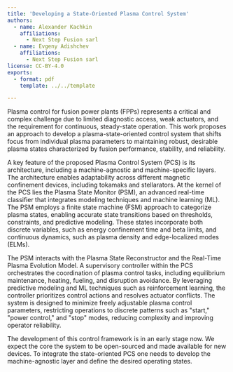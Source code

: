 ```yaml
---
title: 'Developing a State-Oriented Plasma Control System'
authors:
  - name: Alexander Kachkin
    affiliations:
      - Next Step Fusion sarl
  - name: Evgeny Adishchev
    affiliations:
      - Next Step Fusion sarl
license: CC-BY-4.0
exports:
  - format: pdf
    template: ../../template

---
```


Plasma control for fusion power plants (FPPs) represents a critical and complex challenge due to limited diagnostic access, weak actuators, and the requirement for continuous, steady-state operation. This work proposes an approach to develop a plasma-state-oriented control system that shifts focus from individual plasma parameters to maintaining robust, desirable plasma states characterized by fusion performance, stability, and reliability.

A key feature of the proposed Plasma Control System (PCS) is its architecture,
including a machine-agnostic and machine-specific layers.
The architecture enables adaptability across different magnetic confinement devices, including tokamaks and stellarators. At the kernel of the PCS lies the Plasma State Monitor (PSM), an advanced real-time classifier that integrates modeling techniques and machine learning (ML). The PSM employs a finite state machine (FSM) approach to categorize plasma states, enabling accurate state transitions based on thresholds, constraints, and predictive modeling. These states incorporate both discrete variables, such as energy confinement time and beta limits, and continuous dynamics, such as plasma density and edge-localized modes (ELMs).

The PSM interacts with the Plasma State Reconstructor and the Real-Time Plasma Evolution Model. A supervisory controller within the PCS orchestrates the coordination of plasma control tasks, including equilibrium maintenance, heating, fueling, and disruption avoidance. By leveraging predictive modeling and ML techniques such as reinforcement learning, the controller prioritizes control actions and resolves actuator conflicts.
The system is designed to minimize freely adjustable plasma control parameters, restricting operations to discrete patterns such as "start," "power control," and "stop" modes, reducing complexity and improving operator reliability.

The development of this control framework is in an early stage now. We expect the
core the system to be open-sourced and made available for new devices. To
integrate the state-oriented PCS one needs to develop the machine-agnostic layer
and define the desired operating states.

